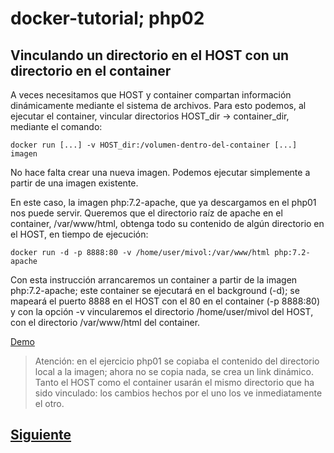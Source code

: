 # docker-tutorial; php02
## Vinculando un directorio en el HOST con un directorio en el container
A veces necesitamos que HOST y container compartan información dinámicamente mediante el sistema de archivos. Para esto podemos, al ejecutar el container, vincular directorios HOST_dir -> container_dir, mediante el comando:

`docker run [...] -v HOST_dir:/volumen-dentro-del-container [...] imagen`

No hace falta crear una nueva imagen. Podemos ejecutar simplemente a partir de una imagen existente.

En este caso, la imagen php:7.2-apache, que ya descargamos en el php01 nos puede servir. Queremos que el directorio raíz de apache en el container, /var/www/html, obtenga todo su contenido de algún directorio en el HOST, en tiempo de ejecución:

`docker run -d -p 8888:80 -v /home/user/mivol:/var/www/html php:7.2-apache`

Con esta instrucción arrancaremos un container a partir de la imagen php:7.2-apache; este container se ejecutará en el background (-d); se mapeará el puerto 8888 en el HOST con el 80 en el container (-p 8888:80) y con la opción -v vincularemos el directorio /home/user/mivol del HOST, con el directorio /var/www/html del container.

[Demo](https://youtu.be/-WeqPR-0UH0)

> Atención: en el ejercicio php01 se copiaba el contenido del directorio local a la imagen; ahora no se copia nada, se crea un link dinámico. Tanto el HOST como el container usarán el mismo directorio que ha sido vinculado: los cambios hechos por el uno los ve inmediatamente el otro.

## [Siguiente](../basico03)
